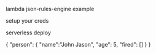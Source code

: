 lambda json-rules-engine example

setup your creds

serverless deploy


{
    "person": {
        "name":"John Jason", 
        "age": 5,
        "fired": []
    }
}